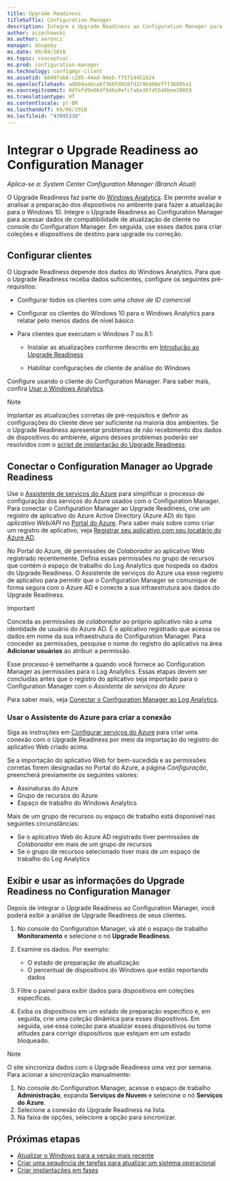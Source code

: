 ```yaml
---
title: Upgrade Readiness
titleSuffix: Configuration Manager
description: Integre o Upgrade Readiness ao Configuration Manager para acessar os dispositivos de destino e os dados de compatibilidade do Windows 10 para atualização ou correção.
author: aczechowski
ms.author: aaroncz
manager: dougeby
ms.date: 09/04/2018
ms.topic: conceptual
ms.prod: configuration-manager
ms.technology: configmgr-client
ms.assetid: 68407ab8-c205-44ed-9deb-ff5714451624
ms.openlocfilehash: ad084aabca6f3b0fd920fd2c9b406efff36005a1
ms.sourcegitcommit: 0d7efd9e064f9d6a9efcfa6a36fd55d4bee20059
ms.translationtype: HT
ms.contentlocale: pt-BR
ms.lasthandoff: 09/06/2018
ms.locfileid: "43995338"
---
```

# <a name="integrate-upgrade-readiness-with-configuration-manager"></a>Integrar o Upgrade Readiness ao Configuration Manager

*Aplica-se a: System Center Configuration Manager (Branch Atual)*

O Upgrade Readiness faz parte do [Windows Analytics](https://docs.microsoft.com/windows/deployment/upgrade/manage-windows-upgrades-with-upgrade-readiness). Ele permite avaliar e analisar a preparação dos dispositivos no ambiente para fazer a atualização para o Windows 10. Integre o Upgrade Readiness ao Configuration Manager para acessar dados de compatibilidade de atualização de cliente no console do Configuration Manager. Em seguida, use esses dados para criar coleções e dispositivos de destino para upgrade ou correção.



## <a name="configure-clients"></a>Configurar clientes

O Upgrade Readiness depende dos dados do Windows Analytics. Para que o Upgrade Readiness receba dados suficientes, configure os seguintes pré-requisitos:

- Configurar todos os clientes com uma *chave de ID comercial*  

- Configurar os clientes do Windows 10 para o Windows Analytics para relatar pelo menos dados de nível básico  

- Para clientes que executam o Windows 7 ou 8.1:  

    - Instalar as atualizações conforme descrito em [Introdução ao Upgrade Readiness](https://docs.microsoft.com/windows/deployment/upgrade/upgrade-readiness-get-started#deploy-the-compatibility-update-and-related-kbs)  

    - Habilitar configurações de cliente de análise do Windows  

Configure usando o cliente do Configuration Manager. Para saber mais, confira [Usar o Windows Analytics](/sccm/core/clients/manage/monitor-windows-analytics).

> [!NOTE]  
> Implantar as atualizações corretas de pré-requisitos e definir as configurações do cliente deve ser suficiente na maioria dos ambientes. Se o Upgrade Readiness apresentar problemas de não recebimento dos dados de dispositivos do ambiente, alguns desses problemas poderão ser resolvidos com o [script de implantação do Upgrade Readiness](https://docs.microsoft.com/windows/deployment/upgrade/upgrade-readiness-deployment-script). 



## <a name="connect-configuration-manager-to-upgrade-readiness"></a>Conectar o Configuration Manager ao Upgrade Readiness

Use o [Assistente de serviços do Azure](/sccm/core/servers/deploy/configure/azure-services-wizard) para simplificar o processo de configuração dos serviços do Azure usados com o Configuration Manager. Para conectar o Configuration Manager ao Upgrade Readiness, crie um registro de aplicativo do Azure Active Directory (Azure AD) do tipo *aplicativo Web/API* no [Portal do Azure](https://portal.azure.com). Para saber mais sobre como criar um registro de aplicativo, veja [Registrar seu aplicativo com seu locatário do Azure AD](/azure/active-directory/active-directory-app-registration). 

No Portal do Azure, dê permissões de *Colaborador* ao aplicativo Web registrado recentemente. Defina essas permissões no grupo de recursos que contém o espaço de trabalho do Log Analytics que hospeda os dados do Upgrade Readiness. O Assistente de serviços do Azure usa esse registro de aplicativo para permitir que o Configuration Manager se comunique de forma segura com o Azure AD e conecte a sua infraestrutura aos dados do Upgrade Readiness.

> [!IMPORTANT]  
> Conceda as permissões de *colaborador* ao próprio aplicativo não a uma identidade de usuário do Azure AD. É o aplicativo registrado que acessa os dados em nome da sua infraestrutura do Configuration Manager. Para conceder as permissões, pesquise o nome do registro do aplicativo na área **Adicionar usuários** ao atribuir a permissão. 
> 
> Esse processo é semelhante a quando você fornece ao Configuration Manager as permissões para o Log Analytics. Essas etapas devem ser concluídas antes que o registro do aplicativo seja importado para o Configuration Manager com o *Assistente de serviços do Azure*.
> 
> Para saber mais, veja [Conectar o Configuration Manager ao Log Analytics](https://docs.microsoft.com/azure/log-analytics/log-analytics-sccm).


### <a name="use-the-azure-wizard-to-create-the-connection"></a>Usar o Assistente do Azure para criar a conexão

Siga as instruções em [Configurar serviços do Azure](/sccm/core/servers/deploy/configure/azure-services-wizard) para criar uma conexão com o Upgrade Readiness por meio da importação do registro do aplicativo Web criado acima. 

Se a importação do aplicativo Web for bem-sucedida e as permissões corretas forem designadas no Portal do Azure, a página *Configuração*, preencherá previamente os seguintes valores:   
-  Assinaturas do Azure  
-  Grupo de recursos do Azure  
-  Espaço de trabalho do Windows Analytics  

Mais de um grupo de recursos ou espaço de trabalho está disponível nas seguintes circunstâncias: 
- Se o aplicativo Web do Azure AD registrado tiver permissões de *Colaborador* em mais de um grupo de recursos   
- Se o grupo de recursos selecionado tiver mais de um espaço de trabalho do Log Analytics  



## <a name="view-and-use-upgrade-readiness-information-in-configuration-manager"></a>Exibir e usar as informações do Upgrade Readiness no Configuration Manager

Depois de integrar o Upgrade Readiness ao Configuration Manager, você poderá exibir a análise de Upgrade Readiness de seus clientes.

1. No console do Configuration Manager, vá até o espaço de trabalho **Monitoramento** e selecione o nó **Upgrade Readiness**.  

2. Examine os dados. Por exemplo:  
    - O estado de preparação de atualização  
    - O percentual de dispositivos do Windows que estão reportando dados  

3. Filtre o painel para exibir dados para dispositivos em coleções específicas.  

4. Exiba os dispositivos em um estado de preparação específico e, em seguida, crie uma coleção dinâmica para esses dispositivos. Em seguida, use essa coleção para atualizar esses dispositivos ou tome atitudes para corrigir dispositivos que estejam em um estado bloqueado.  

> [!Note]  
> O site sincroniza dados com o Upgrade Readiness uma vez por semana.<!--SCCMDocs issue 732--> Para acionar a sincronização manualmente:
> 1. No console do Configuration Manager, acesse o espaço de trabalho **Administração**, expanda **Serviços de Nuvem** e selecione o nó **Serviços do Azure**.  
> 2. Selecione a conexão do Upgrade Readiness na lista.  
> 3. Na faixa de opções, selecione a opção para sincronizar.  



## <a name="next-steps"></a>Próximas etapas

- [Atualizar o Windows para a versão mais recente](/sccm/osd/deploy-use/upgrade-windows-to-the-latest-version)  
- [Criar uma sequência de tarefas para atualizar um sistema operacional](/sccm/osd/deploy-use/create-a-task-sequence-to-upgrade-an-operating-system)  
- [Criar implantações em fases](/sccm/osd/deploy-use/create-phased-deployment-for-task-sequence)  
